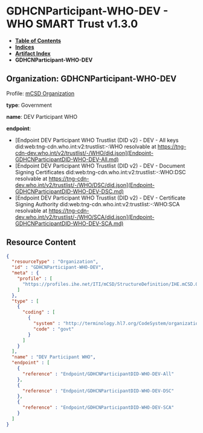 # GDHCNParticipant-WHO-DEV - WHO SMART Trust v1.3.0

* [**Table of Contents**](toc.md)
* [**Indices**](indices.md)
* [**Artifact Index**](artifacts.md)
* **GDHCNParticipant-WHO-DEV**

## Organization: GDHCNParticipant-WHO-DEV

Profile: [mCSD Organization](https://profiles.ihe.net/ITI/mCSD/4.0.0/StructureDefinition-IHE.mCSD.Organization.html)

**type**: Government

**name**: DEV Participant WHO

**endpoint**: 

* [Endpoint DEV Participant WHO Trustlist (DID v2) - DEV - All keys did:web:tng-cdn.who.int:v2:trustlist:-:WHO resolvable at https://tng-cdn-dev.who.int/v2/trustlist/-/WHO/did.json](Endpoint-GDHCNParticipantDID-WHO-DEV-All.md)
* [Endpoint DEV Participant WHO Trustlist (DID v2) - DEV - Document Signing Certificates did:web:tng-cdn.who.int:v2:trustlist:-:WHO:DSC resolvable at https://tng-cdn-dev.who.int/v2/trustlist/-/WHO/DSC/did.json](Endpoint-GDHCNParticipantDID-WHO-DEV-DSC.md)
* [Endpoint DEV Participant WHO Trustlist (DID v2) - DEV - Certificate Signing Authority did:web:tng-cdn.who.int:v2:trustlist:-:WHO:SCA resolvable at https://tng-cdn-dev.who.int/v2/trustlist/-/WHO/SCA/did.json](Endpoint-GDHCNParticipantDID-WHO-DEV-SCA.md)



## Resource Content

```json
{
  "resourceType" : "Organization",
  "id" : "GDHCNParticipant-WHO-DEV",
  "meta" : {
    "profile" : [
      "https://profiles.ihe.net/ITI/mCSD/StructureDefinition/IHE.mCSD.Organization"
    ]
  },
  "type" : [
    {
      "coding" : [
        {
          "system" : "http://terminology.hl7.org/CodeSystem/organization-type",
          "code" : "govt"
        }
      ]
    }
  ],
  "name" : "DEV Participant WHO",
  "endpoint" : [
    {
      "reference" : "Endpoint/GDHCNParticipantDID-WHO-DEV-All"
    },
    {
      "reference" : "Endpoint/GDHCNParticipantDID-WHO-DEV-DSC"
    },
    {
      "reference" : "Endpoint/GDHCNParticipantDID-WHO-DEV-SCA"
    }
  ]
}

```
